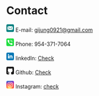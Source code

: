 # Contact

<img src="/_data/email.svg" width="20" height="20"> E-mail: gijung0921@gmail.com 

<img src="/_data/phone.svg" width="20" height="20"> Phone: 954-371-7064

<img src="/_data/linkedin.svg" width="20" height="20"> linkedIn: [Check](https://www.linkedin.com/in/gijung-lee-641027222/)

<img src="/_data/github.svg" width="20" height="20"> Github: [Check](https://github.com/GijungLee/)

<img src="/_data/instagram.svg" width="20" height="20"> Instagram: [check](https://www.instagram.com/gijung0921/)
